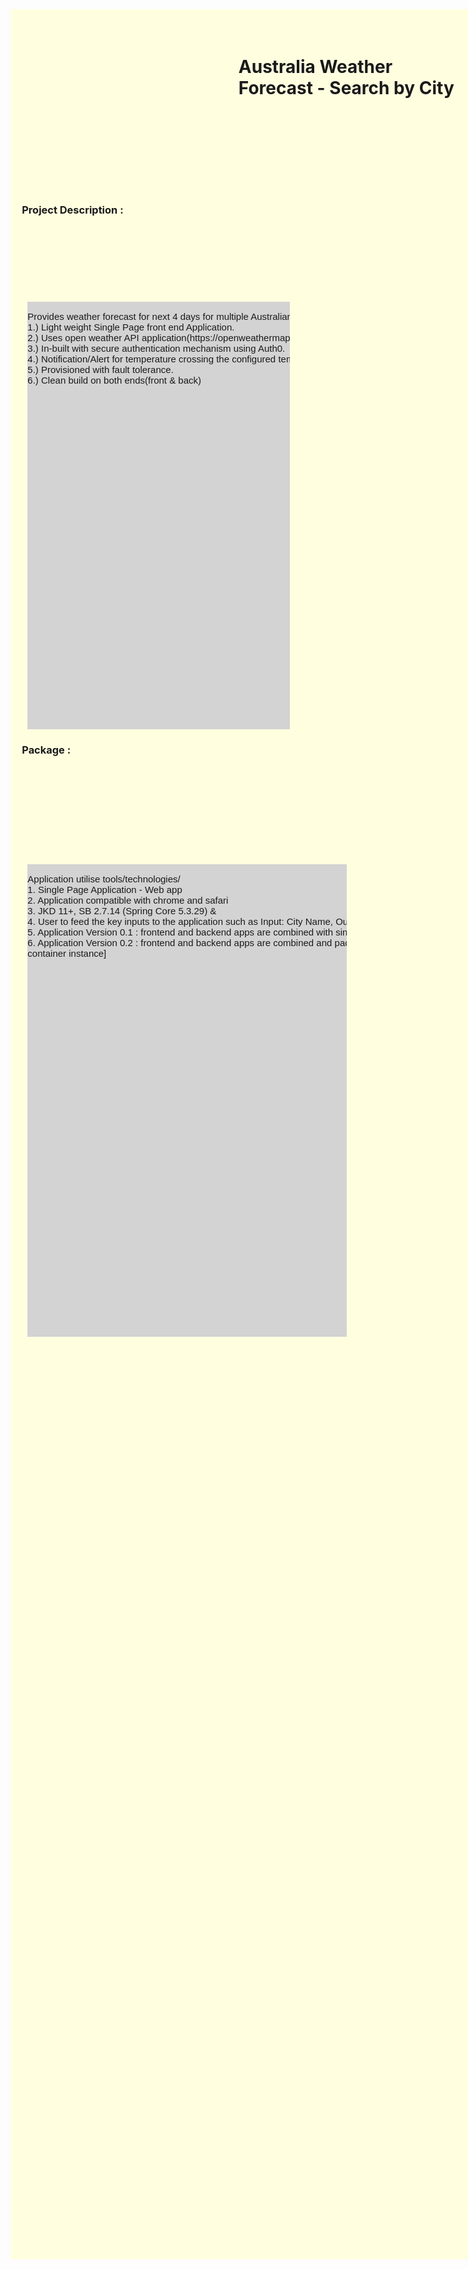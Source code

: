 <div id="container-home" style="position:absolute;width:95%;height:90%;background:lightyellow;">
    <div id="container-header" style="position:absolute;width:40%;height:3%;top:1%;left:40%;">
            <h1> Australia Weather Forecast - Search by City </h1>
    </div>
    <div id="container-title1" style="position:absolute;width:40%;height:3%;top:8%;left:2%;">
        <h3> Project Description : </h3>
    </div>
        <div id="container-para1" style="position:absolute;width:46%;height:19%;top:13%;left:3%;background:lightgray">
            <pre align="left" style="font-size:15px;font-family: Verdana, Geneva, Tahoma, sans-serif;">
Provides weather forecast for next 4 days for multiple Australian cities. It has a set of features,
1.) Light weight Single Page front end Application.
2.) Uses open weather API application(https://openweathermap.org/) as source feed system
3.) In-built with secure authentication mechanism using Auth0.
4.) Notification/Alert for temperature crossing the configured temperature limit during hot season.
5.) Provisioned with fault tolerance. 
6.) Clean build on both ends(front & back)
            </pre>
        </div>
    <div id="container-title1" style="position:absolute;width:40%;height:3%;top:32%;left:2%;">
        <h3> Package : </h3>
    </div>
    <div id="container-para1" style="position:absolute;width:56%;height:21%;top:38%;left:3%;background:lightgray">
        <pre align="left" style="font-size:15px;font-family: Verdana, Geneva, Tahoma, sans-serif;">
Application utilise tools/technologies/
1. Single Page Application - Web app
2. Application compatible with chrome and safari
3. JKD 11+, SB 2.7.14 (Spring Core 5.3.29) &
4. User to feed the key inputs to the application such as Input: City Name, Output: Weather Summary, Min Temp, Max Temp.
5. Application Version 0.1 : frontend and backend apps are combined with single pack jar [standalone app]
6. Application Version 0.2 : frontend and backend apps are combined and packed with docker instance [standalone
container instance]
                </pre>
    </div>
</div>